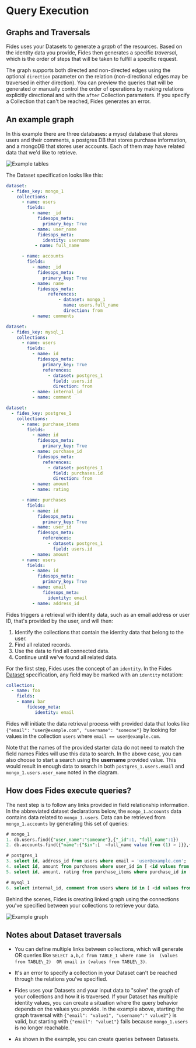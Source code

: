 # Query Execution

## Graphs and Traversals

Fides uses your Datasets to generate a _graph_ of the resources. Based on the identity data you provide, Fides then generates a specific _traversal_, which is the order of steps that will be taken to fulfill a specific request.

The graph supports both directed and non-directed edges using the optional `direction` parameter on the relation (non-directional edges may be traversed in either direction). You can preview the queries that will be generated or manually control the order of operations by making relations explicitly directional and with the `after` Collection parameters. If you specify a Collection that can't be reached, Fides generates an error.

## An example graph

In this example there are three databases: a mysql database that stores users and their comments, a postgres DB that stores purchase information, and a mongoDB that stores user accounts. Each of them may have related data that we'd like to retrieve.

![Example tables](../../../public/assets/img/resources/traversal_tables.png "Example tables")

The Dataset specification looks like this:

``` yaml
dataset:
  - fides_key: mongo_1
    collections:
      - name: users
        fields:
          - name: _id
            fidesops_meta:
              primary_key: True
          - name: user_name
            fidesops_meta:
              identity: username
           - name: full_name

      - name: accounts
        fields:
          - name: _id
            fidesops_meta:
              primary_key: True
          - name: name
            fidesops_meta:
                references:
                    - dataset: mongo_1
                      name: users.full_name
                      direction: from
          - name: comments
```

``` yaml
dataset:
  - fides_key: mysql_1
    collections:
      - name: users
        fields:
          - name: id
            fidesops_meta:
              primary_key: True
              references:
                - dataset: postgres_1
                  field: users.id
                  direction: from
          - name: internal_id
          - name: comment
```

``` yaml
dataset:
  - fides_key: postgres_1
    collections:
      - name: purchase_items
        fields:
          - name: id
            fidesops_meta:
              primary_key: True
          - name: purchase_id
            fidesops_meta:
              references:
                - dataset: postgres_1
                  field: purchases.id
                  direction: from
          - name: amount
          - name: rating

      - name: purchases
        fields:
          - name: id
            fidesops_meta:
              primary_key: True
          - name: user_id
            fidesops_meta:
              references:
                - dataset: postgres_1
                  field: users.id
          - name: amount
      - name: users
        fields:
          - name: id
            fidesops_meta:
              primary_key: True
          - name: email
              fidesops_meta:
                identity: email
          - name: address_id
```

Fides triggers a retrieval with identity data, such as an email address or user ID, that's provided by the user, and will then:

1. Identify the collections that contain the identity data that belong to the user.
2. Find all related records.
3. Use the data to find all connected data.
4. Continue until we've found all related data.

For the first step, Fides uses the concept of an `identity`. In the Fides [Dataset](../getting-started/datasets) specification, any field may be marked with an `identity` notation:

``` yaml
collection:
  - name: foo
    fields:
    - name: bar
        fidesop_meta:
           identity: email 
```

Fides will initiate the data retrieval process with provided data that looks like `{"email": "user@example.com", "username": "someone"}` by looking for values in the collection `users` where `email == user@example.com`.  

Note that the names of the provided starter data do not need to match the field names Fides will use this data to search. In the above case, you can also choose to start a search using the **username** provided value. This would result in enough data to search in both `postgres_1.users.email` and `mongo_1.users.user_name` noted in the diagram.

## How does Fides execute queries?
The next step is to follow any links provided in field relationship information. In the abbreviated dataset declarations below, the `mongo_1.accounts` data contains data related to `mongo_1.users`. Data can be retrieved from `mongo_1.accounts` by generating this set of queries:

``` sql
# mongo_1
1. db.users.find({"user_name":"someone"},{"_id":1, "full_name":1}) 
2. db.accounts.find({"name":{"$in":[  <full_name value from (1) > ]}},{"_id":1, "comments":1})

# postgres_1
3. select id, address_id from users where email = 'user@example.com';
4. select id, amount from purchases where user_id in [ <id values from (3) >] 
5. select id, amount, rating from purchase_items where purchase_id in [ <id values from (4)> ]

# mysql_1
6. select internal_id, comment from users where id in [ <id values from (3) >]
```

Behind the scenes, Fides is creating linked graph using the connections you've specified between your collections to retrieve your data.

![Example graph](../../../public/assets/img/resources/traversal_graph.png "Example graph")

## Notes about Dataset traversals

* You can define multiple links between collections, which will generate OR queries like `SELECT a,b,c from TABLE_1 where name in  (values from TABLE\_2)  OR email in (values from TABLE\_3)`.
 
* It's an error to specify a collection in your Dataset can't be reached through the relations you've specified.

* Fides uses your Datasets and your input data to "solve" the graph of your collections and how it is traversed. If your Dataset has multiple identity values, you can create a situation where the query behavior depends on the values you provide. In the example above, starting the graph traversal with `{"email": "value1", "username":" value2"}` is valid, but starting with  `{"email": "value1"}` fails because `mongo_1.users` is no longer reachable.
 
* As shown in the example, you can create queries between Datasets.
